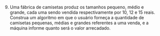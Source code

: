 9. Uma fábrica de camisetas produz os tamanhos pequeno, médio e grande, cada uma sendo vendida respectivamente por 10, 12 e 15 reais.
Construa um algoritmo em que o usuário forneça a quantidade de camisetas pequenas, médias e grandes referentes a uma venda, e a máquina informe quanto será o valor arrecadado. 